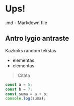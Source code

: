 # Ups!

.md - Markdown file

## Antro lygio antraste

Kazkoks random tekstas

- elementas
- elementas

> Citata

```js
const a = 5;
const b = 7;
const suma = a + b;
console.log(suma);

```